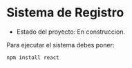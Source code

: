 <h1> Sistema de Registro</h1>

- Estado del proyecto: En construccion.

Para ejecutar el sistema debes poner:

```npm install react```
